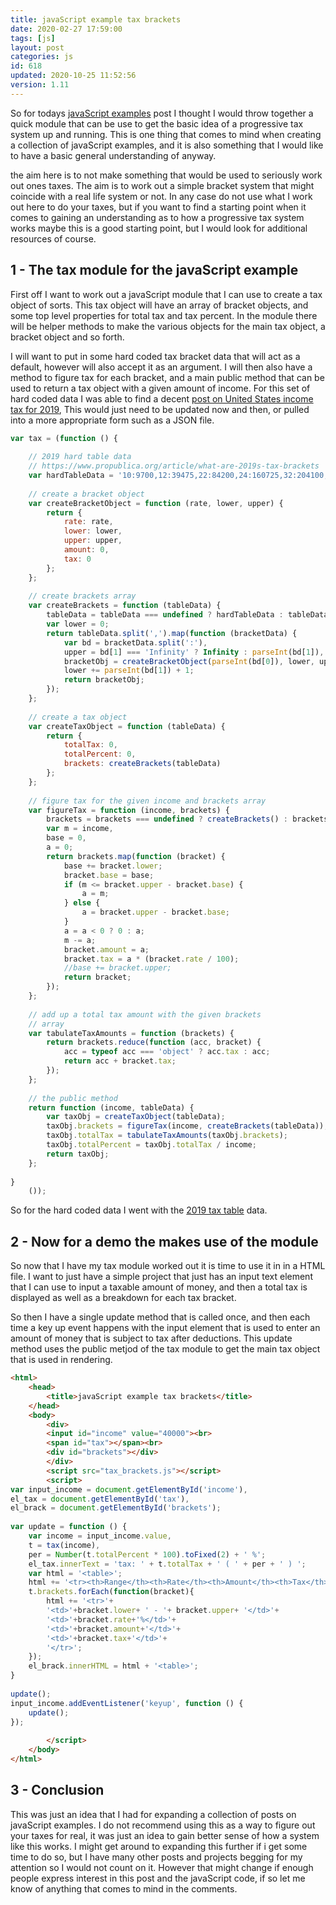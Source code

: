 ```yaml
---
title: javaScript example tax brackets
date: 2020-02-27 17:59:00
tags: [js]
layout: post
categories: js
id: 618
updated: 2020-10-25 11:52:56
version: 1.11
---
```


So for todays [javaScript examples](https://developer.mozilla.org/en-US/docs/Learn/JavaScript/First_steps/What_is_JavaScript) post I thought I would throw together a quick module that can be use to get the basic idea of a progressive tax system up and running. This is one thing that comes to mind when creating a collection of javaScript examples, and it is also something that I would like to have a basic general understanding of anyway.

the aim here is to not make something that would be used to seriously work out ones taxes. The aim is to work out a simple bracket system that might coincide with a real life system or not. In any case do not use what I work out here to do your taxes, but if you want to find a starting point when it comes to gaining an understanding as to how a progressive tax system works maybe this is a good starting point, but I would look for additional resources of course.

<!-- more -->

## 1 - The tax module for the javaScript example

First off I want to work out a javaScript module that I can use to create a tax object of sorts. This tax object will have an array of bracket objects, and some top level properties for total tax and tax percent. In the module there will be helper methods to make the various objects for the main tax object, a bracket object and so forth. 

I will want to put in some hard coded tax bracket data that will act as a default, however will also accept it as an argument. I will then also have a method to figure tax for each bracket, and a main public method that can be used to return a tax object with a given amount of income. For this set of hard coded data I was able to find a decent [post on United States income tax for 2019](https://www.propublica.org/article/what-are-2019s-tax-brackets), This would just need to be updated now and then, or pulled into a more appropriate form such as a JSON file.

```js
var tax = (function () {
 
    // 2019 hard table data
    // https://www.propublica.org/article/what-are-2019s-tax-brackets
    var hardTableData = '10:9700,12:39475,22:84200,24:160725,32:204100,35:510300,37:Infinity';
 
    // create a bracket object
    var createBracketObject = function (rate, lower, upper) {
        return {
            rate: rate,
            lower: lower,
            upper: upper,
            amount: 0,
            tax: 0
        };
    };
 
    // create brackets array
    var createBrackets = function (tableData) {
        tableData = tableData === undefined ? hardTableData : tableData;
        var lower = 0;
        return tableData.split(',').map(function (bracketData) {
            var bd = bracketData.split(':'),
            upper = bd[1] === 'Infinity' ? Infinity : parseInt(bd[1]),
            bracketObj = createBracketObject(parseInt(bd[0]), lower, upper);
            lower += parseInt(bd[1]) + 1;
            return bracketObj;
        });
    };
 
    // create a tax object
    var createTaxObject = function (tableData) {
        return {
            totalTax: 0,
            totalPercent: 0,
            brackets: createBrackets(tableData)
        };
    };
 
    // figure tax for the given income and brackets array
    var figureTax = function (income, brackets) {
        brackets = brackets === undefined ? createBrackets() : brackets;
        var m = income,
        base = 0,
        a = 0;
        return brackets.map(function (bracket) {
            base += bracket.lower;
            bracket.base = base;
            if (m <= bracket.upper - bracket.base) {
                a = m;
            } else {
                a = bracket.upper - bracket.base;
            }
            a = a < 0 ? 0 : a;
            m -= a;
            bracket.amount = a;
            bracket.tax = a * (bracket.rate / 100);
            //base += bracket.upper;
            return bracket;
        });
    };
 
    // add up a total tax amount with the given brackets
    // array
    var tabulateTaxAmounts = function (brackets) {
        return brackets.reduce(function (acc, bracket) {
            acc = typeof acc === 'object' ? acc.tax : acc;
            return acc + bracket.tax;
        });
    };
 
    // the public method
    return function (income, tableData) {
        var taxObj = createTaxObject(tableData);
        taxObj.brackets = figureTax(income, createBrackets(tableData));
        taxObj.totalTax = tabulateTaxAmounts(taxObj.brackets);
        taxObj.totalPercent = taxObj.totalTax / income;
        return taxObj;
    };
 
}
    ());
```

So for the hard coded data I went with the [2019 tax table](https://www.propublica.org/article/what-are-2019s-tax-brackets) data.

## 2 - Now for a demo the makes use of the module

So now that I have my tax module worked out it is time to use it in in a HTML file. I want to just have a simple project that just has an input text element that I can use to input a taxable amount of money, and then a total tax is displayed as well as a breakdown for each tax bracket.

So then I have a single update method that is called once, and then each time a key up event happens with the input element that is used to enter an amount of money that is subject to tax after deductions. This update method uses the public metjod of the tax module to get the main tax object that is used in rendering.

```html
<html>
    <head>
        <title>javaScript example tax brackets</title>
    </head>
    <body>
        <div>
        <input id="income" value="40000"><br>
        <span id="tax"></span><br>
        <div id="brackets"></div>
        </div>
        <script src="tax_brackets.js"></script>
        <script>
var input_income = document.getElementById('income'),
el_tax = document.getElementById('tax'),
el_brack = document.getElementById('brackets');
 
var update = function () {
    var income = input_income.value,
    t = tax(income),
    per = Number(t.totalPercent * 100).toFixed(2) + ' %';
    el_tax.innerText = 'tax: ' + t.totalTax + ' ( ' + per + ' ) ';
    var html = '<table>';
    html += '<tr><th>Range</th><th>Rate</th><th>Amount</th><th>Tax</th></tr>';
    t.brackets.forEach(function(bracket){
        html += '<tr>'+
        '<td>'+bracket.lower+ ' - '+ bracket.upper+ '</td>'+
        '<td>'+bracket.rate+'%</td>'+
        '<td>'+bracket.amount+'</td>'+
        '<td>'+bracket.tax+'</td>'+
        '</tr>';
    });
    el_brack.innerHTML = html + '<table>';
}
 
update();
input_income.addEventListener('keyup', function () {
    update();
});
 
        </script>
    </body>
</html>
```

## 3 - Conclusion

This was just an idea that I had for expanding a collection of posts on javaScript examples. I do not recommend using this as a way to figure out your taxes for real, it was just an idea to gain better sense of how a system like this works. I might get around to expanding this further if i get some time to do so, but I have many other posts and projects begging for my attention so I would not count on it. However that might change if enough people express interest in this post and the javaScript code, if so let me know of anything that comes to mind in the comments.